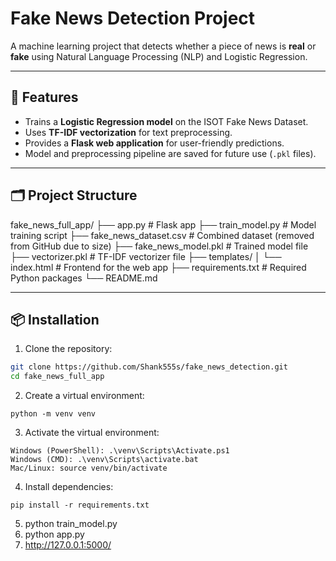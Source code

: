 # Fake News Detection Project

A machine learning project that detects whether a piece of news is **real** or **fake** using Natural Language Processing (NLP) and Logistic Regression.

---

## 🔹 Features

- Trains a **Logistic Regression model** on the ISOT Fake News Dataset.
- Uses **TF-IDF vectorization** for text preprocessing.
- Provides a **Flask web application** for user-friendly predictions.
- Model and preprocessing pipeline are saved for future use (`.pkl` files).

---

## 🗂️ Project Structure

fake_news_full_app/
├── app.py # Flask app
├── train_model.py # Model training script
├── fake_news_dataset.csv # Combined dataset (removed from GitHub due to size)
├── fake_news_model.pkl # Trained model file
├── vectorizer.pkl # TF-IDF vectorizer file
├── templates/
│ └── index.html # Frontend for the web app
├── requirements.txt # Required Python packages
└── README.md


---

## 📦 Installation

1. Clone the repository:

```bash
git clone https://github.com/Shank555s/fake_news_detection.git
cd fake_news_full_app
```
2. Create a virtual environment:

```
python -m venv venv
```
3. Activate the virtual environment:
   
```
Windows (PowerShell): .\venv\Scripts\Activate.ps1
Windows (CMD): .\venv\Scripts\activate.bat
Mac/Linux: source venv/bin/activate
```
4. Install dependencies:
```
pip install -r requirements.txt
```
5. python train_model.py
6. python app.py
7. http://127.0.0.1:5000/
